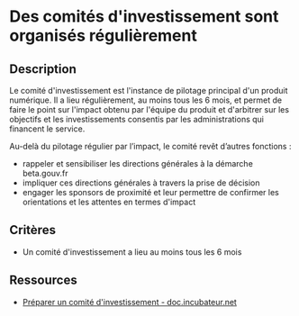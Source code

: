 # Des comités d'investissement sont organisés régulièrement

## Description

Le comité d'investissement est l'instance de pilotage principal d'un
produit numérique. Il a lieu régulièrement, au moins tous les 6 mois,
et permet de faire le point sur l'impact obtenu par l'équipe du
produit et d'arbitrer sur les objectifs et les investissements
consentis par les administrations qui financent le service.

Au-delà du pilotage régulier par l’impact, le comité revêt d’autres
fonctions :

- rappeler et sensibiliser les directions générales à la démarche
  beta.gouv.fr
- impliquer ces directions générales à travers la prise de décision
- engager les sponsors de proximité et leur permettre de confirmer les
  orientations et les attentes en termes d'impact

## Critères

- Un comité d'investissement a lieu au moins tous les 6 mois

## Ressources

- [Préparer un comité d'investissement - doc.incubateur.net](https://doc.incubateur.net/communaute/gerer-son-produit/gestion-au-quotidien/budget/preparer-un-comite-dinvestissement)
